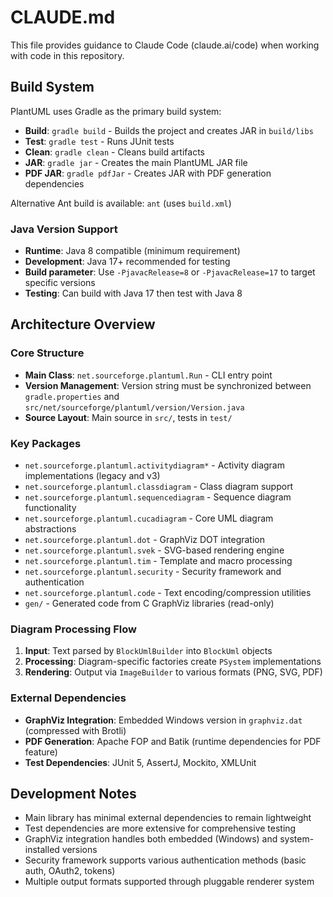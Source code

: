 # CLAUDE.md

This file provides guidance to Claude Code (claude.ai/code) when working with code in this repository.

## Build System

PlantUML uses Gradle as the primary build system:

- **Build**: `gradle build` - Builds the project and creates JAR in `build/libs`
- **Test**: `gradle test` - Runs JUnit tests
- **Clean**: `gradle clean` - Cleans build artifacts
- **JAR**: `gradle jar` - Creates the main PlantUML JAR file
- **PDF JAR**: `gradle pdfJar` - Creates JAR with PDF generation dependencies

Alternative Ant build is available: `ant` (uses `build.xml`)

### Java Version Support

- **Runtime**: Java 8 compatible (minimum requirement)
- **Development**: Java 17+ recommended for testing
- **Build parameter**: Use `-PjavacRelease=8` or `-PjavacRelease=17` to target specific versions
- **Testing**: Can build with Java 17 then test with Java 8

## Architecture Overview

### Core Structure

- **Main Class**: `net.sourceforge.plantuml.Run` - CLI entry point
- **Version Management**: Version string must be synchronized between `gradle.properties` and `src/net/sourceforge/plantuml/version/Version.java`
- **Source Layout**: Main source in `src/`, tests in `test/`

### Key Packages

- `net.sourceforge.plantuml.activitydiagram*` - Activity diagram implementations (legacy and v3)
- `net.sourceforge.plantuml.classdiagram` - Class diagram support
- `net.sourceforge.plantuml.sequencediagram` - Sequence diagram functionality
- `net.sourceforge.plantuml.cucadiagram` - Core UML diagram abstractions
- `net.sourceforge.plantuml.dot` - GraphViz DOT integration
- `net.sourceforge.plantuml.svek` - SVG-based rendering engine
- `net.sourceforge.plantuml.tim` - Template and macro processing
- `net.sourceforge.plantuml.security` - Security framework and authentication
- `net.sourceforge.plantuml.code` - Text encoding/compression utilities
- `gen/` - Generated code from C GraphViz libraries (read-only)

### Diagram Processing Flow

1. **Input**: Text parsed by `BlockUmlBuilder` into `BlockUml` objects
2. **Processing**: Diagram-specific factories create `PSystem` implementations
3. **Rendering**: Output via `ImageBuilder` to various formats (PNG, SVG, PDF)

### External Dependencies

- **GraphViz Integration**: Embedded Windows version in `graphviz.dat` (compressed with Brotli)
- **PDF Generation**: Apache FOP and Batik (runtime dependencies for PDF feature)
- **Test Dependencies**: JUnit 5, AssertJ, Mockito, XMLUnit

## Development Notes

- Main library has minimal external dependencies to remain lightweight
- Test dependencies are more extensive for comprehensive testing
- GraphViz integration handles both embedded (Windows) and system-installed versions
- Security framework supports various authentication methods (basic auth, OAuth2, tokens)
- Multiple output formats supported through pluggable renderer system